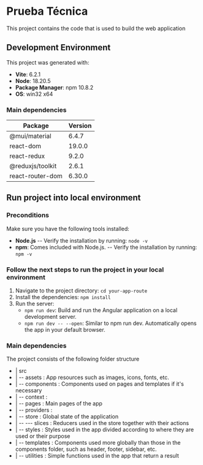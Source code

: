 # Prueba Técnica
This project contains the code that is used to build the web application

## Development Environment

This project was generated with:

- **Vite**: 6.2.1
- **Node**: 18.20.5
- **Package Manager**: npm 10.8.2
- **OS**: win32 x64

### Main dependencies

| Package             | Version |
|---------------------|---------|
| @mui/material       | 6.4.7   |
| react-dom           | 19.0.0  |
| react-redux         | 9.2.0   |
| @reduxjs/toolkit    | 2.6.1   |
| react-router-dom    | 6.30.0  |

## Run project into local environment
### Preconditions
Make sure you have the following tools installed:

- **Node.js**
-- Verify the installation by running: `node -v`
- **npm**: Comes included with Node.js.
-- Verify the installation by running: `npm -v`

### Follow the next steps to run the project in your local environment
1. Navigate to the project directory: `cd your-app-route`
2. Install the dependencies: `npm install`
3. Run the server:
    * `npm run dev`: Build and run the Angular application on a local development server.
    * `npm run dev -- --open`: Similar to npm run dev. Automatically opens the app in your default browser.

### Main dependencies
The project consists of the following folder structure

- | src             
- | -- assets : App resources such as images, icons, fonts, etc.
- | -- components : Components used on pages and templates if it's necessary
- | -- context : 
- | -- pages : Main pages of the app
- | -- providers : 
- | -- store : Global state of the application
- | -- --- slices : Reducers used in the store together with their actions
- | -- styles : Styles used in the app divided according to where they are used or their purpose
- | -- templates : Components used more globally than those in the components folder, such as header, footer, sidebar, etc.
- | -- utilities : Simple functions used in the app that return a result